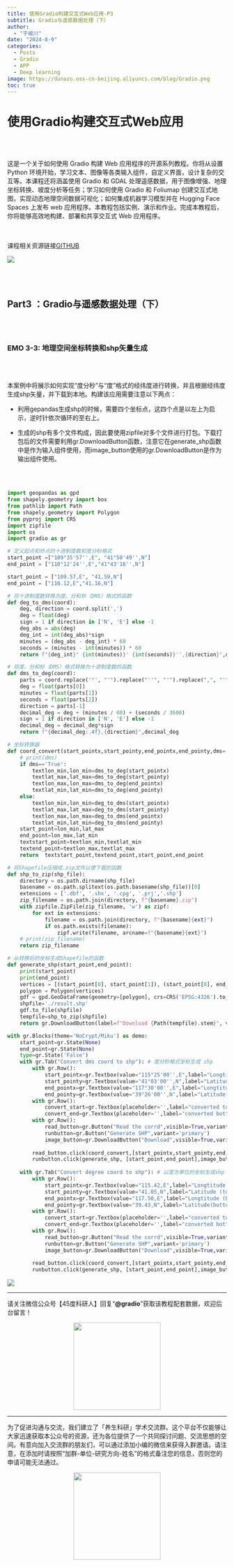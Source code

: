```yaml
---
title: 使用Gradio构建交互式Web应用-P3
subtitle: Gradio与遥感数据处理（下）
author: 
  - "于峻川"
date: "2024-8-9"
categories:
  - Posts
  - Gradio
  - APP
  - Deep learning
image: https://dunazo.oss-cn-beijing.aliyuncs.com/blog/Gradio.png
toc: true
---
```



# 使用Gradio构建交互式Web应用

<br><br>
<p align="left"> 这是一个关于如何使用 Gradio 构建 Web 应用程序的开源系列教程。你将从设置 Python 环境开始，学习文本、图像等各类输入组件，自定义界面，设计复杂的交互等。本课程还将涵盖使用 Gradio 和 GDAL 处理遥感数据，用于图像增强、地理坐标转换、坡度分析等任务；学习如何使用 Gradio 和 Foliumap 创建交互式地图，实现动态地理空间数据可视化；如何集成机器学习模型并在 Hugging Face Spaces 上发布 web 应用程序。本教程包括实例、演示和作业。完成本教程后，你将能够高效地构建、部署和共享交互式 Web 应用程序。</p>

<br><br>
课程相关资源链接[GITHUB](https://github.com/JunchuanYu/Building_Interactive_Web_APP_with_Gradio)

![](https://dunazo.oss-cn-beijing.aliyuncs.com/blog/Gradio_07_2.png)

<br><br>

## Part3 ：Gradio与遥感数据处理（下）

<br><br>

### EMO 3-3: 地理空间坐标转换和shp矢量生成

<br><br>

本案例中将展示如何实现“度分秒”与“度”格式的经纬度进行转换，并且根据经纬度生成shp矢量，并下载到本地。构建该应用需要注意以下两点：

-  利用gepandas生成shp的时候，需要四个坐标点，这四个点是以左上为启示，逆时针依次循环的至右上。

- 生成的shp有多个文件构成，因此要使用zipfile对多个文件进行打包。下载打包后的文件需要利用gr.DownloadButton函数，注意它在generate_shp函数中是作为输入组件使用，而image_button使用的gr.DownloadButton是作为输出组件使用。

<br><br>

```python
import geopandas as gpd
from shapely.geometry import box
from pathlib import Path
from shapely.geometry import Polygon
from pyproj import CRS
import zipfile
import os
import gradio as gr

# 定义起点和终点的十进制度数和度分秒格式
start_point =["109°35'57'',E", "41°50'49'',N"]  
end_point = ["110°12'24'',E","41°43'16'',N"]

start_point = ["109.57,E", "41.59,N"]  
end_point = ["110.12,E","41.16,N"]

# 将十进制度数转换为度、分和秒（DMS）格式的函数
def deg_to_dms(coord):
    deg, direction = coord.split(',')
    deg = float(deg)
    sign = 1 if direction in ['N', 'E'] else -1
    deg_abs = abs(deg)
    deg_int = int(deg_abs)*sign
    minutes = (deg_abs - deg_int) * 60
    seconds = (minutes - int(minutes)) * 60
    return f"{deg_int}° {int(minutes)}' {int(seconds)}'',{direction}",deg

# 将度、分和秒（DMS）格式转换为十进制度数的函数
def dms_to_deg(coord):
    parts = coord.replace('°', "'").replace("''", "'").replace(",", "'").split("'")
    deg = float(parts[0])
    minutes = float(parts[1])
    seconds = float(parts[2])
    direction = parts[-1]
    decimal_deg = deg + (minutes / 60) + (seconds / 3600)
    sign = 1 if direction in ['N', 'E'] else -1
    decimal_deg = decimal_deg*sign
    return f"{decimal_deg:.4f},{direction}",decimal_deg

# 坐标转换器
def coord_convert(start_pointx,start_pointy,end_pointx,end_pointy,dms='True'):
    # print(dms)
    if dms=='True':
        textlon_min,lon_min=dms_to_deg(start_pointx)
        textlat_max,lat_max=dms_to_deg(start_pointy)
        textlon_max,lon_max=dms_to_deg(end_pointx)
        textlat_min,lat_min=dms_to_deg(end_pointy) 
    else:
        textlon_min,lon_min=deg_to_dms(start_pointx)
        textlat_max,lat_max=deg_to_dms(start_pointy)
        textlon_max,lon_max=deg_to_dms(end_pointx)
        textlat_min,lat_min=deg_to_dms(end_pointy)
    start_point=lon_min,lat_max
    end_point=lon_max,lat_min
    textstart_point=textlon_min,textlat_min
    textend_point=textlon_max,textlat_max
    return  textstart_point,textend_point,start_point,end_point

# 将Shapefile压缩成.zip文件以便下载的函数
def shp_to_zip(shp_file):
    directory = os.path.dirname(shp_file)
    basename = os.path.splitext(os.path.basename(shp_file))[0]
    extensions = ['.dbf', '.shx', '.cpg', '.prj','.shp']
    zip_filename = os.path.join(directory, f"{basename}.zip")
    with zipfile.ZipFile(zip_filename, 'w') as zipf:
        for ext in extensions:
            filename = os.path.join(directory, f"{basename}{ext}")
            if os.path.exists(filename):
                zipf.write(filename, arcname=f"{basename}{ext}")
    # print(zip_filename)
    return zip_filename

# 从转换后的坐标生成Shapefile的函数
def generate_shp(start_point,end_point):
    print(start_point)
    print(end_point)
    vertices = [(start_point[0], start_point[1]), (start_point[0], end_point[1]),(end_point[0], end_point[1]),(end_point[0], start_point[1])]
    polygon = Polygon(vertices)
    gdf = gpd.GeoDataFrame(geometry=[polygon], crs=CRS('EPSG:4326').to_wkt())
    shpfile='./result.shp'
    gdf.to_file(shpfile)
    tempfile=shp_to_zip(shpfile)
    return gr.DownloadButton(label=f"Download {Path(tempfile).stem}", value=tempfile, visible=True)

with gr.Blocks(theme='NoCrypt/Miku') as demo:
    start_point=gr.State(None) 
    end_point=gr.State(None) 
    type=gr.State('False')
    with gr.Tab("Convert dms coord to shp"): # 度分秒格式坐标生成 shp
        with gr.Row():
            start_pointx=gr.Textbox(value="115°25'00'',E",label="Longtitude (top left)",interactive=True)
            start_pointy=gr.Textbox(value="41°03'00'',N",label="Latitude (top left)",interactive=True)
            end_pointx=gr.Textbox(value="117°30'00'',E",label="Longtitude (bottom right)",interactive=True)
            end_pointy=gr.Textbox(value="39°26'00'',N",label="Latitude(bottom right)",interactive=True)
        with gr.Row():
            convert_start=gr.Textbox(placeholder='',label="converted top left point")
            convert_end=gr.Textbox(placeholder='',label="converted bottom right point")
        with gr.Row():
            read_button=gr.Button("Read the corrd",visible=True,variant='primary')
            runbutton=gr.Button("Generate SHP",variant='primary')
            image_button=gr.DownloadButton("Download",visible=True,variant='secondary')
                    
        read_button.click(coord_convert,[start_pointx,start_pointy,end_pointx,end_pointy],[convert_start,convert_end,start_point,end_point])
        runbutton.click(generate_shp, [start_point,end_point],image_button)   
        
    with gr.Tab("Convert degree coord to shp"): # 以度为单位的坐标生成shp
        with gr.Row():
            start_pointx=gr.Textbox(value="115.42,E",label="Longtitude (top left)",interactive=True)
            start_pointy=gr.Textbox(value="41.05,N",label="Latitude (top left)",interactive=True)
            end_pointx=gr.Textbox(value="117.50,E",label="Longtitude (bottom right)",interactive=True)
            end_pointy=gr.Textbox(value="39.43,N",label="Latitude(bottom right)",interactive=True)
        with gr.Row():
            convert_start=gr.Textbox(placeholder='',label="converted top left point")
            convert_end=gr.Textbox(placeholder='',label="converted bottom right point")
        with gr.Row():
            read_button=gr.Button("Read the corrd",visible=True,variant='primary')
            runbutton=gr.Button("Generate SHP",variant='primary')
            image_button=gr.DownloadButton("Download",visible=True,variant='secondary')
            
        read_button.click(coord_convert,[start_pointx,start_pointy,end_pointx,end_pointy,type],[convert_start,convert_end,start_point,end_point])
        runbutton.click(generate_shp, [start_point,end_point],image_button)  

```

![](https://dunazo.oss-cn-beijing.aliyuncs.com/blog/demo3-3_new.gif)



---------------------------
请关注微信公众号【45度科研人】回复“**@gradio**”获取该教程配套数据，欢迎后台留言！


<span style="display: block; text-align: center; margin-left: auto; margin-right: auto;">
    <img src="https://dunazo.oss-cn-beijing.aliyuncs.com/blog/wechat-simple.png" width="200"  alt="">
</span>

---------------------------

为了促进沟通与交流，我们建立了「养生科研」学术交流群。这个平台不仅能够让大家迅速获取本公众号的资源，还为各位提供了一个共同探讨问题、交流思想的空间。有意向加入交流群的朋友们，可以通过添加小编的微信来获得入群邀请。请注意，在添加时请按照“加群-单位-研究方向-姓名”的格式备注您的信息，否则您的申请可能无法通过。


<span style="display: block; text-align: center; margin-left: auto; margin-right: auto;">
    <img src="https://dunazo.oss-cn-beijing.aliyuncs.com/blog/laidian.jpg" width="200"  alt="">
</span>
